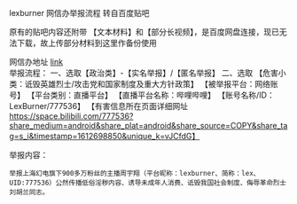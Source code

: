 lexburner 网信办举报流程  转自百度贴吧  

原有的贴吧内容还附带 【文本材料】和【部分长视频】，是百度网盘连接，现已无法下载，故上传部分材料到这里作备份使用 

网信办地址 [link](www.12377.cn)  
举报流程：
一、选取【政治类】-【实名举报】/【匿名举报】
二、选取
【危害小类：诋毁英雄烈士/攻击党和国家制度及重大方针政策】
【被举报平台：网络账号】
【平台类别：直播平台】
【直播平台名称：哔哩哔哩】
【账号名称/ID：LexBurner/777536】
【有害信息所在页面详细网址 https://space.bilibili.com/777536?share_medium=android&share_plat=android&share_source=COPY&share_tag=s_i&timestamp=1612698850&unique_k=vJCfdG】

举报内容：

```
举报上海幻电旗下900多万粉丝的主播周宇翔（平台昵称：lexburner、简称：lex、UID:777536）公然传播低俗淫秽内容、诱导未成年人消费、诋毁我国社会制度、侮辱革命烈士刘胡兰同志。
```